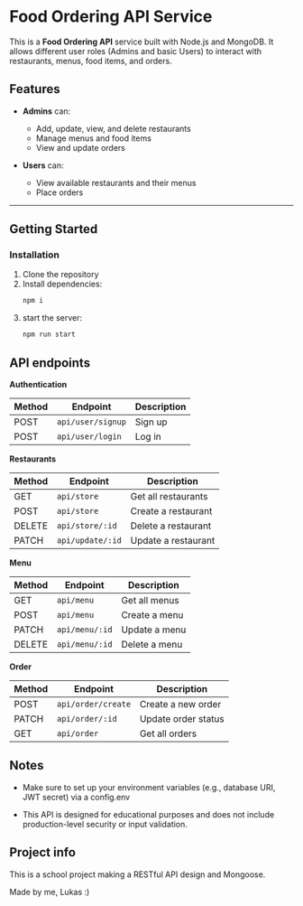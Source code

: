 # Food Ordering API Service

This is a **Food Ordering API** service built with Node.js and MongoDB. It allows different user roles (Admins and basic Users) to interact with restaurants, menus, food items, and orders.

## Features

- **Admins** can:
    - Add, update, view, and delete restaurants
    - Manage menus and food items
    - View and update orders

- **Users** can:
    - View available restaurants and their menus
    - Place orders

---

## Getting Started

### Installation

1. Clone the repository
2. Install dependencies:
   ```bash
   npm i
3. start the server:
    ```bash
   npm run start
## API endpoints

**Authentication**

| Method | Endpoint          | Description |
| ------ | ----------------- | ----------- |
| POST   | `api/user/signup` | Sign up     |
| POST   | `api/user/login`  | Log in      |

**Restaurants**

| Method | Endpoint         | Description         |
| ------ | ---------------- | ------------------- |
| GET    | `api/store`      | Get all restaurants |
| POST   | `api/store`      | Create a restaurant |
| DELETE | `api/store/:id`  | Delete a restaurant |
| PATCH  | `api/update/:id` | Update a restaurant |


**Menu**


| Method | Endpoint       | Description   |
| ------ | -------------- | ------------- |
| GET    | `api/menu`     | Get all menus |
| POST   | `api/menu`     | Create a menu |
| PATCH  | `api/menu/:id` | Update a menu |
| DELETE | `api/menu/:id` | Delete a menu |


**Order**

| Method | Endpoint           | Description         |
| ------ | ------------------ | ------------------- |
| POST   | `api/order/create` | Create a new order  |
| PATCH  | `api/order/:id`    | Update order status |
| GET    | `api/order`        | Get all orders      |

## Notes

- Make sure to set up your environment variables (e.g., database URI, JWT secret) via a config.env

- This API is designed for educational purposes and does not include production-level security or input validation.
## Project info

This is a school project making a RESTful API design and Mongoose.

Made by me, Lukas :)

